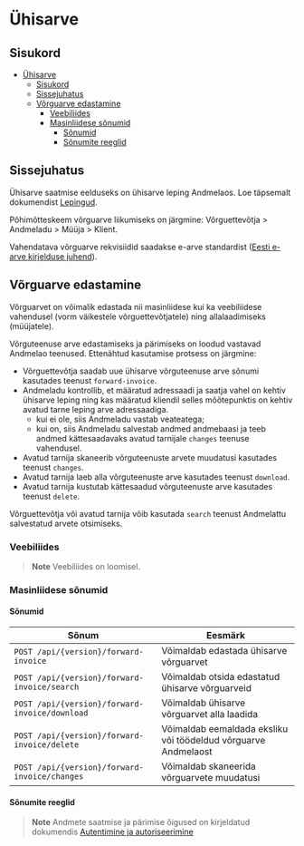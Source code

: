 # Ühisarve

## Sisukord

- [Ühisarve](#ühisarve)
  - [Sisukord](#sisukord)
  - [Sissejuhatus](#sissejuhatus)
  - [Võrguarve edastamine](#võrguarve-edastamine)
    - [Veebiliides](#veebiliides)
    - [Masinliidese sõnumid](#masinliidese-sõnumid)
      - [Sõnumid](#sõnumid)
      - [Sõnumite reeglid](#sõnumite-reeglid)

## Sissejuhatus

Ühisarve saatmise eelduseks on ühisarve leping Andmelaos. Loe täpsemalt dokumendist [Lepingud](05-lepingud.md).

Põhimõtteskeem võrguarve liikumiseks on järgmine: Võrguettevõtja > Andmeladu > Müüja > Klient.

Vahendatava võrguarve rekvisiidid saadakse e-arve standardist ([Eesti e-arve kirjelduse juhend](https://media.voog.com/0000/0042/1620/files/Eesti_e-arve_kirjelduse_juhend_E_arve_saatmine%20ja%20presenteeerimine%20pangas_ver_1_0.pdf)).

## Võrguarve edastamine

Võrguarvet on võimalik edastada nii masinliidese kui ka veebiliidese vahendusel (vorm väikestele võrguettevõtjatele) ning allalaadimiseks (müüjatele).

Võrguteenuse arve edastamiseks ja pärimiseks on loodud vastavad Andmelao teenused. Ettenähtud kasutamise protsess on järgmine:

- Võrguettevõtja saadab uue ühisarve võrguteenuse arve sõnumi kasutades teenust `forward-invoice`.
- Andmeladu kontrollib, et määratud adressaadi ja saatja vahel on kehtiv ühisarve leping ning kas määratud kliendil selles mõõtepunktis on kehtiv avatud tarne leping arve adressaadiga.
  - kui ei ole, siis Andmeladu vastab veateatega;
  - kui on, siis Andmeladu salvestab andmed andmebaasi ja teeb andmed kättesaadavaks avatud tarnijale `changes` teenuse vahendusel.
- Avatud tarnija skaneerib võrguteenuste arvete muudatusi kasutades teenust `changes`.
- Avatud tarnija laeb alla võrguteenuste arve kasutades teenust `download`.
- Avatud tarnija kustutab kättesaadud võrguteenuste arve kasutades teenust `delete`.

Võrguettevõtja või avatud tarnija võib kasutada `search` teenust Andmelattu salvestatud arvete otsimiseks.

### Veebiliides

> **Note**
> Veebiliides on loomisel.

### Masinliidese sõnumid

#### Sõnumid

| Sõnum                                          | Eesmärk                                                        |
|------------------------------------------------|----------------------------------------------------------------|
| `POST /api/{version}/forward-invoice`          | Võimaldab edastada ühisarve võrguarvet                         |
| `POST /api/{version}/forward-invoice/search`   | Võimaldab otsida edastatud ühisarve võrguarveid                |
| `POST /api/{version}/forward-invoice/download` | Võimaldab ühisarve võrguarvet alla laadida                     |
| `POST /api/{version}/forward-invoice/delete`   | Võimaldab eemaldada eksliku või töödeldud võrguarve Andmelaost |
| `POST /api/{version}/forward-invoice/changes`  | Võimaldab skaneerida võrguarvete muudatusi                     |

#### Sõnumite reeglid

> **Note**
> Andmete saatmise ja pärimise õigused on kirjeldatud dokumendis [Autentimine ja autoriseerimine](02-autentimine-ja-autoriseerimine.md)
